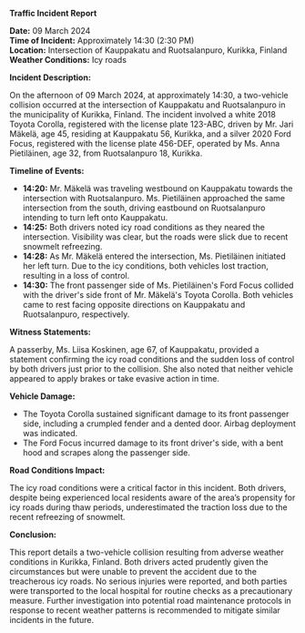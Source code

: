 **Traffic Incident Report**

**Date:** 09 March 2024  
**Time of Incident:** Approximately 14:30 (2:30 PM)  
**Location:** Intersection of Kauppakatu and Ruotsalanpuro, Kurikka, Finland  
**Weather Conditions:** Icy roads  

**Incident Description:**

On the afternoon of 09 March 2024, at approximately 14:30, a two-vehicle collision occurred at the intersection of Kauppakatu and Ruotsalanpuro in the municipality of Kurikka, Finland. The incident involved a white 2018 Toyota Corolla, registered with the license plate 123-ABC, driven by Mr. Jari Mäkelä, age 45, residing at Kauppakatu 56, Kurikka, and a silver 2020 Ford Focus, registered with the license plate 456-DEF, operated by Ms. Anna Pietiläinen, age 32, from Ruotsalanpuro 18, Kurikka.

**Timeline of Events:**

- **14:20:** Mr. Mäkelä was traveling westbound on Kauppakatu towards the intersection with Ruotsalanpuro. Ms. Pietiläinen approached the same intersection from the south, driving eastbound on Ruotsalanpuro intending to turn left onto Kauppakatu.
- **14:25:** Both drivers noted icy road conditions as they neared the intersection. Visibility was clear, but the roads were slick due to recent snowmelt refreezing.
- **14:28:** As Mr. Mäkelä entered the intersection, Ms. Pietiläinen initiated her left turn. Due to the icy conditions, both vehicles lost traction, resulting in a loss of control.
- **14:30:** The front passenger side of Ms. Pietiläinen's Ford Focus collided with the driver's side front of Mr. Mäkelä's Toyota Corolla. Both vehicles came to rest facing opposite directions on Kauppakatu and Ruotsalanpuro, respectively.

**Witness Statements:**

A passerby, Ms. Liisa Koskinen, age 67, of Kauppakatu, provided a statement confirming the icy road conditions and the sudden loss of control by both drivers just prior to the collision. She also noted that neither vehicle appeared to apply brakes or take evasive action in time.

**Vehicle Damage:**

- The Toyota Corolla sustained significant damage to its front passenger side, including a crumpled fender and a dented door. Airbag deployment was indicated.
- The Ford Focus incurred damage to its front driver's side, with a bent hood and scrapes along the passenger side.

**Road Conditions Impact:**

The icy road conditions were a critical factor in this incident. Both drivers, despite being experienced local residents aware of the area’s propensity for icy roads during thaw periods, underestimated the traction loss due to the recent refreezing of snowmelt.

**Conclusion:**

This report details a two-vehicle collision resulting from adverse weather conditions in Kurikka, Finland. Both drivers acted prudently given the circumstances but were unable to prevent the accident due to the treacherous icy roads. No serious injuries were reported, and both parties were transported to the local hospital for routine checks as a precautionary measure. Further investigation into potential road maintenance protocols in response to recent weather patterns is recommended to mitigate similar incidents in the future.